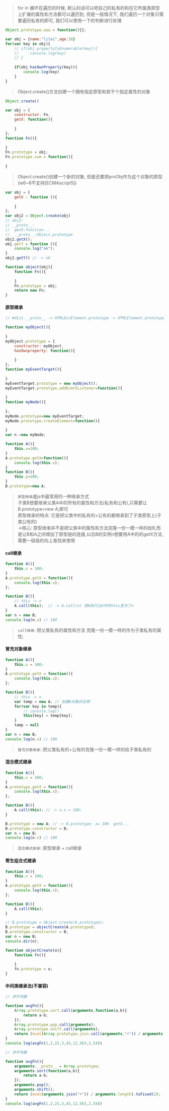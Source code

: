 
> for in 循环在遍历的时候, 默认的话可以吧自己的私有的和在它所属类原型上扩展的属性和方法都可以遍历到, 但是一般情况下, 我们遍历一个对象只需要遍历私有的即可, 我们可以使用一下的判断进行处理  

```javascript
Object.prototype.aaa = function(){};

var obj = {name:"lilei",age:18}
for(var key in obj){
    // if(obj.propertyIsEnumerable(key)){
    //     console.log(key)
    // }
    
    if(obj.hasOwnProperty(key)){
        console.log(key)
    }
}
```

> Object.create()方法创建一个拥有指定原型和若干个指定属性的对象

```javascript
Object.create()

var obj = {
    constructor: Fn,
    getX: function(){
        
    }
};
function Fn(){
    
}
Fn.prototype = obj;
Fn.prototype.sum = function(){
    
}
```
> Object.create()创建一个新的对象, 但是还要把proObj作为这个对象的原型(ie6~8不支持[ECMAscript5])

```javascript
var obj = {
    getX : function (){
        
    }
};
var obj2 = Object.create(obj)
// obj2:
// __proto__:
//  getX:function...
//  __proto__:Object.prototype
obj2.getX();
obj.getY = function (){
    console.log("ok");
}
obj2.getY() // -> ok
```

```javascript
function object(obj){
    function Fn(){
        
    }
    Fn.prototype = obj;
    return new Fn;
}
```

#### 原型继承

```javascript
// #div1.__proto__ -> HTMLDivElement.prototype -> HTMLElement.prototype -> Element.prototype -> Node.prototype -> EventTarget.prototype -> Object.prototype

function myObject(){
    
}
myObject.prototype = {
    constructor: myObject,
    hasOwnproperty: function(){
        
    }
};
function myEventTarget(){
    
}
myEventTarget.prototype = new myObject();
myEventTarget.prototype.addEventListener=function(){
    
}
function myNode(){
    
};
myNode.prototype=new myEventTarget;
myNode.prototype.createElement=function(){
    
}
var n =new myNode;
```

```javascript
function A(){
    this.x=100;
}
A.prototype.getX=function(){
    console.log(this.x);
}
function B(){
    this.y=200;
}
B.prototype=new A;
```
> `原型继承`是js中最常用的一种继承方式  
> 子类B想要继承父类A中的所有的属性和方法(私有和公有),只需要让B.prototype=new A;即可  
> 原型继承的特点: 它是把父类中的私有的+公有的都继承到了子类原型上(子类公有的)  
> ->核心: 原型继承并不是把父类中的属性和方法克隆一份一模一样的给B,而是让B和A之间增加了原型链的连接,以后B的实例n想要用A中的的getX方法,需要一级级的向上查找来使用  

#### call继承

```javascript
function A(){
    this.x = 100;
}
A.prototype.getX = function(){
    console.log(this.x);
};

function B(){
    // this -> n
    A.call(this);  // -> A.call(n) 把A执行让A中的this变为了n
}
var n = new B;
console.log(n.x) // 100
```

> `call继承`: 把父类私有的属性和方法 克隆一份一模一样的作为子类私有的属性;

#### 冒充对象继承

```javascript
function A(){
    this.x = 100;
}
A.prototype.getX = function(){
    console.log(this.x);
};

function B(){
    // this -> n
    var temp = new A; // 创建A对象的实例
    for(var key in temp){
        // console.log()
        this[key] = temp[key];
    }
    tamp = null
}
var n = new B;
console.log(n.x) // 100
```

> `冒充对象继承`: 把父类私有的+公有的克隆一份一模一样的给子类私有的  

#### 混合模式继承

```javascript
function A(){
    this.x = 100;
}
A.prototype.getX = function(){
    console.log(this.x);
};

function B(){
    A.call(this); // -> n.x = 100;
}

B.prototype = new A; // -> B.prototype: x= 100  getX...
B.prototype.constructor = B;
var n = new B;
console.log(n.x) // 100
```

> `混合模式继承`: 原型继承 + call继承

#### 寄生组合式继承

```javascript
function A(){
    this.x = 100;
}
A.prototype.getX = function(){
    console.log(this.x);
};

function B(){
    A.call(this);
}

// B.prototype = Object.create(A.prototype);
B.prototype = objectCreate(A.prototype);
B.prototype.constructor = B;
var n = new B;
console.dir(n);

function objectCreate(o){
    function fn(){
    
    }
    fn.prototype = o;
}
```

#### 中间类继承法(不兼容)

```javascript
// 求平均数

function avgFn(){
    Array.prototype.sort.call(arguments,function(a,b){
        return a-b;
    });
    Array.prototype.pop.call(arguments);
    Array.prototype.shift.call(arguments);
    return (eval(Array.prototype.join.call(arguments,"+")) / arguments.length).toFixed(2);
}
console.log(avgFn(1,2,21,3,43,12,563,2,54))
```

```javascript
// 求平均数

function avgFn(){
    arguments.__proto__ = Array.prototype;
    arguments.sort(function(a,b){
        return a-b;
    });
    arguments.pop();
    arguments.shift();
    return (eval(arguments.join("+")) / arguments.length).toFixed(2);
}
console.log(avgFn(1,2,21,3,43,12,563,2,54))
```
